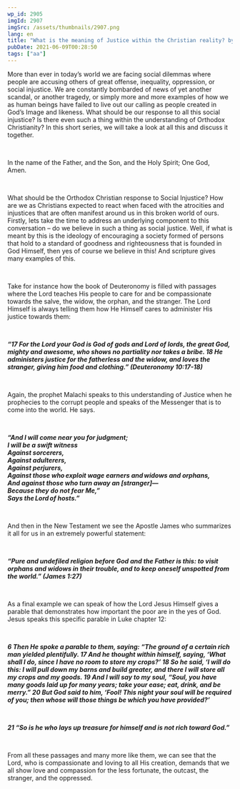 ```yaml
---
wp_id: 2905
imgId: 2907
imgSrc: /assets/thumbnails/2907.png
lang: en
title: "What is the meaning of Justice within the Christian reality? by Fr. Anthony Mourad"
pubDate: 2021-06-09T00:28:50
tags: ["aa"]
---
```

<!-- page: 6 -->

<p><span data-contrast="auto">More than ever in today’s world we are facing social dilemmas where people are accusing others of great offense, inequality, oppression, or social injustice. We are constantly bombarded of news of yet another scandal, or another tragedy, or simply more and more examples of how we as human beings have failed to live out our calling as people created in God’s Image and likeness. What should be our response to all this social injustice? Is there even such a thing within the understanding of Orthodox Christianity? In this short series, we will take a look at all this and discuss it together. </span><span data-ccp-props="{&quot;201341983&quot;:0,&quot;335559739&quot;:200,&quot;335559740&quot;:276}"> </span></p>
<p>&nbsp;</p>
<p><span data-contrast="auto">In the name of the Father, and the Son, and the Holy Spirit; One God, Amen. </span><span data-ccp-props="{&quot;201341983&quot;:0,&quot;335559739&quot;:200,&quot;335559740&quot;:276}"> </span></p>
<p><span data-ccp-props="{&quot;201341983&quot;:0,&quot;335559739&quot;:200,&quot;335559740&quot;:276}"> </span></p>
<p><span data-contrast="auto">What should be the Orthodox Christian response to Social Injustice? How are we as Christians expected to react when faced with the atrocities and injustices that are often manifest around us in this broken world of ours. Firstly, lets take the time to address an underlying component to this conversation – do we believe in such a thing as social justice. Well, if what is meant by this is the ideology of encouraging a society formed of persons that hold to a standard of goodness and righteousness that is founded in God Himself, then yes of course we believe in this! And scripture gives many examples of this.</span><span data-ccp-props="{&quot;201341983&quot;:0,&quot;335559739&quot;:200,&quot;335559740&quot;:276}"> </span></p>
<p><span data-ccp-props="{&quot;201341983&quot;:0,&quot;335559739&quot;:200,&quot;335559740&quot;:276}"> </span></p>
<p><span data-contrast="auto">Take for instance how the book of Deuteronomy is filled with passages where the Lord teaches His people to care for and be compassionate towards the salve, the widow, the orphan, and the stranger. The Lord Himself is always telling them how He Himself cares to administer His justice towards them: </span><span data-ccp-props="{&quot;201341983&quot;:0,&quot;335559739&quot;:200,&quot;335559740&quot;:276}"> </span></p>
<p><span data-ccp-props="{&quot;201341983&quot;:0,&quot;335559739&quot;:200,&quot;335559740&quot;:276}"> </span></p>
<p><b><i><span data-contrast="auto">“17 For the Lord your God is God of gods and Lord of lords, the great God, mighty and awesome, who shows no partiality nor takes a bribe. 18 He administers justice for the fatherless and the widow, and loves the stranger, giving him food and clothing.” (Deuteronomy 10:17-18) </span></i></b><span data-ccp-props="{&quot;201341983&quot;:0,&quot;335559739&quot;:200,&quot;335559740&quot;:276}"> </span></p>
<p><span data-ccp-props="{&quot;201341983&quot;:0,&quot;335559739&quot;:200,&quot;335559740&quot;:276}"> </span></p>
<p><span data-contrast="auto">Again, the prophet Malachi speaks to this understanding of Justice when he prophecies to the corrupt people and speaks of the Messenger that is to come into the world. He says. </span><span data-ccp-props="{&quot;201341983&quot;:0,&quot;335559739&quot;:200,&quot;335559740&quot;:276}"> </span></p>
<p><span data-ccp-props="{&quot;201341983&quot;:0,&quot;335559739&quot;:200,&quot;335559740&quot;:276}"> </span></p>
<p><b><i><span data-contrast="auto">“And I will come near you for judgment;</span></i></b><br />
<b><i><span data-contrast="auto">I will be a swift witness</span></i></b><br />
<b><i><span data-contrast="auto">Against sorcerers,</span></i></b><br />
<b><i><span data-contrast="auto">Against adulterers,</span></i></b><br />
<b><i><span data-contrast="auto">Against perjurers,</span></i></b><br />
<b><i><span data-contrast="auto">Against those who exploit wage earners and widows and orphans,</span></i></b><br />
<b><i><span data-contrast="auto">And against those who turn away an [stranger]—</span></i></b><br />
<b><i><span data-contrast="auto">Because they do not fear Me,”</span></i></b><br />
<b><i><span data-contrast="auto">Says the Lord of hosts.”</span></i></b><span data-ccp-props="{&quot;201341983&quot;:0,&quot;335559739&quot;:200,&quot;335559740&quot;:276}"> </span></p>
<p><span data-ccp-props="{&quot;201341983&quot;:0,&quot;335559739&quot;:200,&quot;335559740&quot;:276}"> </span></p>
<p><span data-contrast="auto">And then in the New Testament we see the Apostle James who summarizes it all for us in an extremely powerful statement: </span><span data-ccp-props="{&quot;201341983&quot;:0,&quot;335559739&quot;:200,&quot;335559740&quot;:276}"> </span></p>
<p><span data-ccp-props="{&quot;201341983&quot;:0,&quot;335559739&quot;:200,&quot;335559740&quot;:276}"> </span></p>
<p><b><i><span data-contrast="auto">“Pure and undefiled religion before God and the Father is this: to visit orphans and widows in their trouble, and to keep oneself unspotted from the world.” (James 1:27) </span></i></b><span data-ccp-props="{&quot;201341983&quot;:0,&quot;335559739&quot;:200,&quot;335559740&quot;:276}"> </span></p>
<p><span data-ccp-props="{&quot;201341983&quot;:0,&quot;335559739&quot;:200,&quot;335559740&quot;:276}"> </span></p>
<p><span data-contrast="auto">As a final example we can speak of how the Lord Jesus Himself gives a parable that demonstrates how important the poor are in the yes of God. Jesus speaks this specific parable in Luke chapter 12: </span><span data-ccp-props="{&quot;201341983&quot;:0,&quot;335559739&quot;:200,&quot;335559740&quot;:276}"> </span></p>
<p><span data-ccp-props="{&quot;201341983&quot;:0,&quot;335559739&quot;:200,&quot;335559740&quot;:276}"> </span></p>
<p><b><i><span data-contrast="auto">6 Then He spoke a parable to them, saying: “The ground of a certain rich man yielded plentifully. 17 And he thought within himself, saying, ‘What shall I do, since I have no room to store my crops?’ 18 So he said, ‘I will do this: I will pull down my barns and build greater, and there I will store all my crops and my goods. 19 And I will say to my soul, “Soul, you have many goods laid up for many years; take your ease; eat, drink, and be merry.” 20 But God said to him, ‘Fool! This night your soul will be required of you; then whose will those things be which you have provided?’</span></i></b><span data-ccp-props="{&quot;201341983&quot;:0,&quot;335559739&quot;:200,&quot;335559740&quot;:276}"> </span></p>
<p><span data-ccp-props="{&quot;201341983&quot;:0,&quot;335559739&quot;:200,&quot;335559740&quot;:276}"> </span></p>
<p><b><i><span data-contrast="auto">21 “So is he who lays up treasure for himself and is not rich toward God.”</span></i></b><span data-ccp-props="{&quot;201341983&quot;:0,&quot;335559739&quot;:200,&quot;335559740&quot;:276}"> </span></p>
<p><span data-ccp-props="{&quot;201341983&quot;:0,&quot;335559739&quot;:200,&quot;335559740&quot;:276}"> </span></p>
<p><span data-contrast="auto">From all these passages and many more like them, we can see that the Lord, who is compassionate and loving to all His creation, demands that we all show love and compassion for the less fortunate, the outcast, the stranger, and the oppressed. </span><span data-ccp-props="{&quot;201341983&quot;:0,&quot;335559739&quot;:200,&quot;335559740&quot;:276}"> </span></p>
